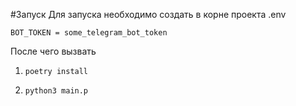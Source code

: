 #Запуск
Для запуска необходимо создать в корне проекта 
.env
```
BOT_TOKEN = some_telegram_bot_token
```
После чего вызвать

1) ```poetry install```

2) ```python3 main.p```
